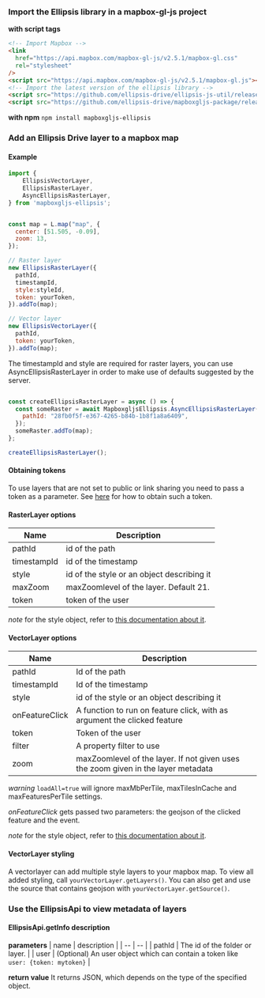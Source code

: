 ### Import the Ellipsis library in a mapbox-gl-js project

**with script tags**

```html
<!-- Import Mapbox -->
<link
  href="https://api.mapbox.com/mapbox-gl-js/v2.5.1/mapbox-gl.css"
  rel="stylesheet"
/>
<script src="https://api.mapbox.com/mapbox-gl-js/v2.5.1/mapbox-gl.js"></script>
<!-- Import the latest version of the ellipsis library -->
<script src="https://github.com/ellipsis-drive/ellipsis-js-util/releases/download/1.3.3/ellipsis-js-util-1.3.3.js"></script>
<script src="https://github.com/ellipsis-drive/mapboxgljs-package/releases/download/3.1.2/mapboxgljs-ellipsis-3.1.2.js"></script>
```

**with npm**
`npm install mapboxgljs-ellipsis`

### Add an Ellipsis Drive layer to a mapbox map

#### Example

```js
import {
	EllipsisVectorLayer,
	EllipsisRasterLayer,
	AsyncEllipsisRasterLayer,
} from 'mapboxgljs-ellipsis';


const map = L.map("map", {
  center: [51.505, -0.09],
  zoom: 13,
});

// Raster layer
new EllipsisRasterLayer({
  pathId,
  timestampId,
  style:styleId,
  token: yourToken,
}).addTo(map);

// Vector layer
new EllipsisVectorLayer({
  pathId,
  token: yourToken,
}).addTo(map);
```

The timestampId and style are required for raster layers, you can use AsyncEllipsisRasterLayer in order to make use of defaults suggested by the server.
```js

const createEllipsisRasterLayer = async () => {
  const someRaster = await MapboxgljsEllipsis.AsyncEllipsisRasterLayer({
    pathId: "28fb0f5f-e367-4265-b84b-1b8f1a8a6409",
  });
  someRaster.addTo(map);
};

createEllipsisRasterLayer();
```


#### Obtaining tokens
To use layers that are not set to public or link sharing you need to pass a token as a parameter. See [here](https://docs.ellipsis-drive.com/developers/authentication-options) for how to obtain such a token.

#### RasterLayer options

| Name        | Description                                |
| ----------- | ------------------------------------------ |
| pathId      | id of the path                             |
| timestampId | id of the timestamp                        |
| style       | id of the style or an object describing it |
| maxZoom     | maxZoomlevel of the layer. Default 21.     |
| token       | token of the user                          |

_note_ for the style object, refer to [this documentation about it](https://docs.ellipsis-drive.com/developers/api-v3/path-raster/styles/add-style).

#### VectorLayer options

| Name               | Description                                                              |
| ------------------ | ------------------------------------------------------------------------ |
| pathId             | Id of the path                                                           |
| timestampId            | Id of the timestamp                                                          |
| style       | id of the style or an object describing it |
| onFeatureClick     | A function to run on feature click, with as argument the clicked feature |
| token              | Token of the user                                                        |
| filter             | A property filter to use                                                 |
| zoom            | maxZoomlevel of the layer. If not given uses the zoom given in the layer metadata                                   |


_warning_ `loadAll=true` will ignore maxMbPerTile, maxTilesInCache and maxFeaturesPerTile settings.

_onFeatureClick_ gets passed two parameters: the geojson of the clicked feature and the event.

_note_ for the style object, refer to [this documentation about it](https://docs.ellipsis-drive.com/developers/api-v3/path-vector/styles/add-style).

#### VectorLayer styling

A vectorlayer can add multiple style layers to your mapbox map. To view all added styling, call `yourVectorLayer.getLayers()`. You can also get and use the source that contains geojson with `yourVectorLayer.getSource()`.

### Use the EllipsisApi to view metadata of layers



#### EllipsisApi.getInfo description

**parameters**
| name | description |
| -- | -- |
| pathId | The id of the folder or layer. |
| user | (Optional) An user object which can contain a token like `user: {token: mytoken}` |

**return value**
It returns JSON, which depends on the type of the specified object.
